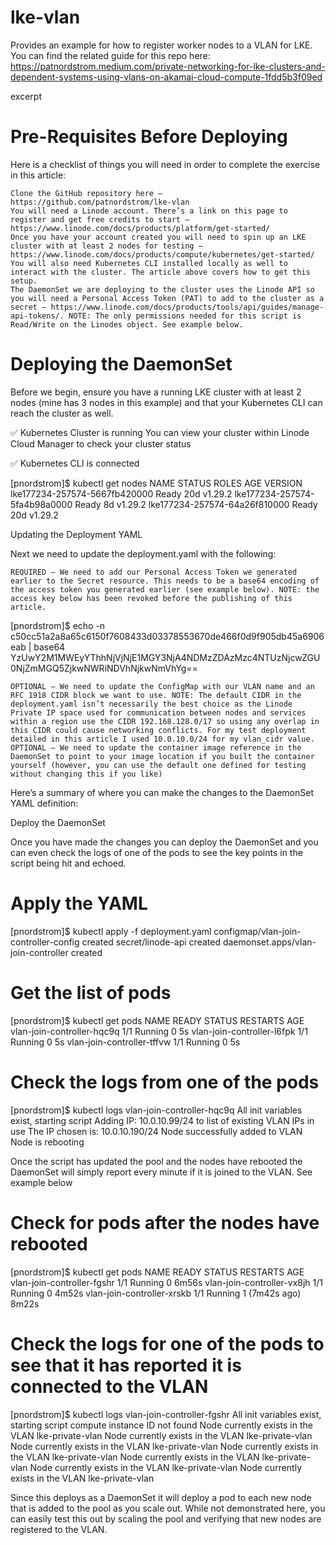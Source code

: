 # lke-vlan
Provides an example for how to register worker nodes to a VLAN for LKE.  You can find the related guide for this repo here: https://patnordstrom.medium.com/private-networking-for-lke-clusters-and-dependent-systems-using-vlans-on-akamai-cloud-compute-1fdd5b3f09ed


excerpt

# Pre-Requisites Before Deploying

Here is a checklist of things you will need in order to complete the exercise in this article:

    Clone the GitHub repository here — https://github.com/patnordstrom/lke-vlan
    You will need a Linode account. There’s a link on this page to register and get free credits to start — https://www.linode.com/docs/products/platform/get-started/
    Once you have your account created you will need to spin up an LKE cluster with at least 2 nodes for testing — https://www.linode.com/docs/products/compute/kubernetes/get-started/
    You will also need Kubernetes CLI installed locally as well to interact with the cluster. The article above covers how to get this setup.
    The DaemonSet we are deploying to the cluster uses the Linode API so you will need a Personal Access Token (PAT) to add to the cluster as a secret — https://www.linode.com/docs/products/tools/api/guides/manage-api-tokens/. NOTE: The only permissions needed for this script is Read/Write on the Linodes object. See example below.

# Deploying the DaemonSet

Before we begin, ensure you have a running LKE cluster with at least 2 nodes (mine has 3 nodes in this example) and that your Kubernetes CLI can reach the cluster as well.

✅ Kubernetes Cluster is running
You can view your cluster within Linode Cloud Manager to check your cluster status

✅ Kubernetes CLI is connected

[pnordstrom]$ kubectl get nodes
NAME                            STATUS   ROLES    AGE   VERSION
lke177234-257574-5667fb420000   Ready    <none>   20d   v1.29.2
lke177234-257574-5fa4b98a0000   Ready    <none>   8d    v1.29.2
lke177234-257574-64a26f810000   Ready    <none>   20d   v1.29.2

Updating the Deployment YAML

Next we need to update the deployment.yaml with the following:

    REQUIRED — We need to add our Personal Access Token we generated earlier to the Secret resource. This needs to be a base64 encoding of the access token you generated earlier (see example below). NOTE: the access key below has been revoked before the publishing of this article.

[pnordstrom]$ echo -n c50cc51a2a8a65c6150f7608433d03378553670de466f0d9f905db45a6906eab | base64
YzUwY2M1MWEyYThhNjVjNjE1MGY3NjA4NDMzZDAzMzc4NTUzNjcwZGU0NjZmMGQ5ZjkwNWRiNDVhNjkwNmVhYg==

    OPTIONAL — We need to update the ConfigMap with our VLAN name and an RFC 1918 CIDR block we want to use. NOTE: The default CIDR in the deployment.yaml isn’t necessarily the best choice as the Linode Private IP space used for communication between nodes and services within a region use the CIDR 192.168.128.0/17 so using any overlap in this CIDR could cause networking conflicts. For my test deployment detailed in this article I used 10.0.10.0/24 for my vlan_cidr value.
    OPTIONAL — We need to update the container image reference in the DaemonSet to point to your image location if you built the container yourself (however, you can use the default one defined for testing without changing this if you like)

Here’s a summary of where you can make the changes to the DaemonSet YAML definition:

Deploy the DaemonSet

Once you have made the changes you can deploy the DaemonSet and you can even check the logs of one of the pods to see the key points in the script being hit and echoed.

# Apply the YAML
[pnordstrom]$ kubectl apply -f deployment.yaml 
configmap/vlan-join-controller-config created
secret/linode-api created
daemonset.apps/vlan-join-controller created

# Get the list of pods
[pnordstrom]$ kubectl get pods
NAME                         READY   STATUS    RESTARTS   AGE
vlan-join-controller-hqc9q   1/1     Running   0          5s
vlan-join-controller-l6fpk   1/1     Running   0          5s
vlan-join-controller-tffvw   1/1     Running   0          5s

# Check the logs from one of the pods
[pnordstrom]$ kubectl logs vlan-join-controller-hqc9q 
All init variables exist, starting script
Adding IP: 10.0.10.99/24 to list of existing VLAN IPs in use
The IP chosen is: 10.0.10.190/24
Node successfully added to VLAN
Node is rebooting

Once the script has updated the pool and the nodes have rebooted the DaemonSet will simply report every minute if it is joined to the VLAN. See example below

# Check for pods after the nodes have rebooted
[pnordstrom]$ kubectl get pods
NAME                         READY   STATUS    RESTARTS        AGE
vlan-join-controller-fgshr   1/1     Running   0               6m56s
vlan-join-controller-vx8jh   1/1     Running   0               4m52s
vlan-join-controller-xrskb   1/1     Running   1 (7m42s ago)   8m22s

# Check the logs for one of the pods to see that it has reported it is connected to the VLAN
[pnordstrom]$ kubectl logs vlan-join-controller-fgshr 
All init variables exist, starting script
compute instance ID not found
Node currently exists in the VLAN lke-private-vlan
Node currently exists in the VLAN lke-private-vlan
Node currently exists in the VLAN lke-private-vlan
Node currently exists in the VLAN lke-private-vlan
Node currently exists in the VLAN lke-private-vlan
Node currently exists in the VLAN lke-private-vlan
Node currently exists in the VLAN lke-private-vlan

Since this deploys as a DaemonSet it will deploy a pod to each new node that is added to the pool as you scale out. While not demonstrated here, you can easily test this out by scaling the pool and verifying that new nodes are registered to the VLAN.
